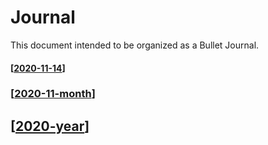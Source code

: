 # Journal

This document intended to be organized as a Bullet Journal.

#### [[2020-11-14]]
### [[2020-11-month]]
## [[2020-year]]

[//begin]: # "Autogenerated link references for markdown compatibility"
[2020-11-14]: 2020-11-14 "2020-11-14"
[2020-11-month]: 2020-11-month "2020-11"
[2020-year]: 2020-year "2020"
[//end]: # "Autogenerated link references"